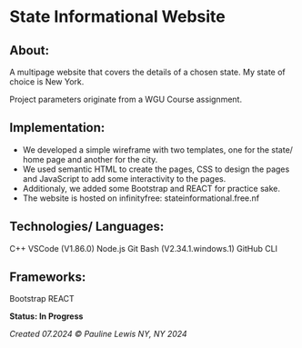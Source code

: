 # State Informational Website


## About:

A multipage website that covers the details of a chosen state. My state of choice is New York.

Project parameters originate from a WGU Course assignment.

## Implementation:

* We developed a simple wireframe with two templates, one for the state/ home page and another for the city.
* We used semantic HTML to create the pages, CSS to design the pages and JavaScript to add some interactivity to the pages.
* Additionaly, we added some Bootstrap and REACT for practice sake.
* The website is hosted on infinityfree: stateinformational.free.nf

## Technologies/ Languages:

C++
VSCode (V1.86.0)
Node.js
Git Bash (V2.34.1.windows.1)
GitHub CLI

## Frameworks:

Bootstrap
REACT

**Status: In Progress**

_Created 07.2024_
_© Pauline Lewis NY, NY 2024_
